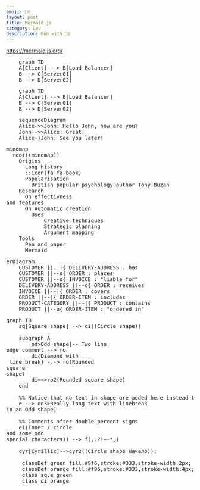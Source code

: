 ```yaml
---
emoji: 🧜‍♀️
layout: post
title: Mermaid.js
category: Dev
description: Fun with 🧜‍♀️
---
```


https://mermaid.js.org/

<pre>
    graph TD 
    A[Client] --> B[Load Balancer] 
    B --> C[Server01] 
    B --> D[Server02]
</pre>

<pre class="mermaid">
    graph TD 
    A[Client] --> B[Load Balancer] 
    B --> C[Server01] 
    B --> D[Server02]
</pre>

<pre class="mermaid">
    sequenceDiagram
    Alice->>John: Hello John, how are you?
    John-->>Alice: Great!
    Alice-)John: See you later!
</pre>

<pre class="mermaid">
mindmap
  root((mindmap))
    Origins
      Long history
      ::icon(fa fa-book)
      Popularisation
        British popular psychology author Tony Buzan
    Research
      On effectivness<br/>and features
      On Automatic creation
        Uses
            Creative techniques
            Strategic planning
            Argument mapping
    Tools
      Pen and paper
      Mermaid
</pre>

<pre class="mermaid">
erDiagram
    CUSTOMER }|..|{ DELIVERY-ADDRESS : has
    CUSTOMER ||--o{ ORDER : places
    CUSTOMER ||--o{ INVOICE : "liable for"
    DELIVERY-ADDRESS ||--o{ ORDER : receives
    INVOICE ||--|{ ORDER : covers
    ORDER ||--|{ ORDER-ITEM : includes
    PRODUCT-CATEGORY ||--|{ PRODUCT : contains
    PRODUCT ||--o{ ORDER-ITEM : "ordered in"
</pre>

<pre class="mermaid">
graph TB
    sq[Square shape] --> ci((Circle shape))

    subgraph A
        od>Odd shape]-- Two line<br/>edge comment --> ro
        di{Diamond with <br/> line break} -.-> ro(Rounded<br>square<br>shape)
        di==>ro2(Rounded square shape)
    end

    %% Notice that no text in shape are added here instead that is appended further down
    e --> od3>Really long text with linebreak<br>in an Odd shape]

    %% Comments after double percent signs
    e((Inner / circle<br>and some odd <br>special characters)) --> f(,.?!+-*ز)

    cyr[Cyrillic]-->cyr2((Circle shape Начало));

     classDef green fill:#9f6,stroke:#333,stroke-width:2px;
     classDef orange fill:#f96,stroke:#333,stroke-width:4px;
     class sq,e green
     class di orange

</pre>
